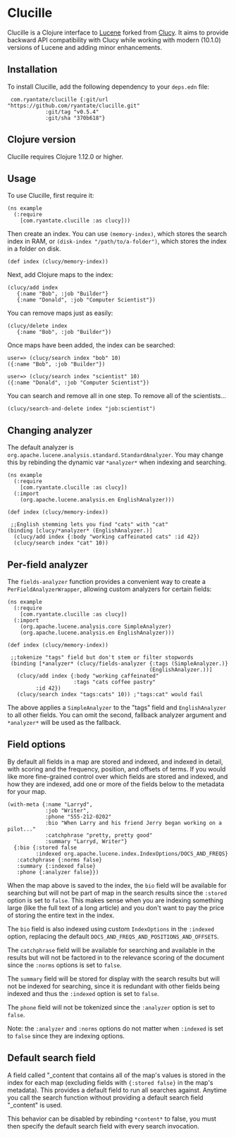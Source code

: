 Clucille
========

Clucille is a Clojure interface to
[Lucene](https://lucene.apache.org/) forked from
[Clucy](https://github.com/weavejester/clucy). It aims to provide
backward API compatibility with Clucy while working with modern
(10.1.0) versions of Lucene and adding minor enhancements.

Installation
------------

To install Clucille, add the following dependency to your `deps.edn`
file:

	 com.ryantate/clucille {:git/url "https://github.com/ryantate/clucille.git"
				:git/tag "v0.5.4"
				:git/sha "370b618"}

Clojure version
---------------

Clucille requires Clojure 1.12.0 or higher.

Usage
-----

To use Clucille, first require it:

    (ns example				
      (:require
        [com.ryantate.clucille :as clucy]))

Then create an index. You can use `(memory-index)`, which stores the search
index in RAM, or `(disk-index "/path/to/a-folder")`, which stores the index in
a folder on disk.

    (def index (clucy/memory-index))

Next, add Clojure maps to the index:

    (clucy/add index
       {:name "Bob", :job "Builder"}
       {:name "Donald", :job "Computer Scientist"})

You can remove maps just as easily:

    (clucy/delete index
       {:name "Bob", :job "Builder"})

Once maps have been added, the index can be searched:

    user=> (clucy/search index "bob" 10)
    ({:name "Bob", :job "Builder"})

    user=> (clucy/search index "scientist" 10)
    ({:name "Donald", :job "Computer Scientist"})

You can search and remove all in one step. To remove all of the
scientists...

    (clucy/search-and-delete index "job:scientist")

Changing analyzer
-----------------

The default analyzer is
`org.apache.lucene.analysis.standard.StandardAnalyzer`. You may change
this by rebinding the dynamic var `*analyzer*` when indexing and searching.

    (ns example				
      (:require
        [com.ryantate.clucille :as clucy])
      (:import
        (org.apache.lucene.analysis.en EnglishAnalyzer)))
      
    (def index (clucy/memory-index))

     ;;English stemming lets you find "cats" with "cat"
    (binding [clucy/*analyzer* (EnglishAnalyzer.)]
      (clucy/add index {:body "working caffeinated cats" :id 42})
      (clucy/search index "cat" 10))

Per-field analyzer
------------------

The `fields-analyzer` function provides a convenient way to create a
`PerFieldAnalyzerWrapper`, allowing custom analyzers for certain fields:

    (ns example				
      (:require
        [com.ryantate.clucille :as clucy])
      (:import
        (org.apache.lucene.analysis.core SimpleAnalyzer)
        (org.apache.lucene.analysis.en EnglishAnalyzer)))

    (def index (clucy/memory-index))

     ;;tokenize "tags" field but don't stem or filter stopwords
     (binding [*analyzer* (clucy/fields-analyzer {:tags (SimpleAnalyzer.)}
                                                 (EnglishAnalyzer.))]
       (clucy/add index {:body "working caffeinated"
                         :tags "cats coffee pastry"
			 :id 42})
       (clucy/search index "tags:cats" 10)) ;"tags:cat" would fail

The above applies a `SimpleAnalyzer` to the "tags" field and
`EnglishAnalyzer` to all other fields. You can omit the second,
fallback analyzer argument and `*analyzer*` will be used as the
fallback.

Field options
-------------

By default all fields in a map are stored and indexed, and indexed
in detail, with scoring and the frequency, position, and offsets
of terms. If you would like more fine-grained control over which
fields are stored and indexed, and how they are indexed, add one or
more of the fields below to the metadata for your map.

    (with-meta {:name "Larryd",
                :job "Writer",
                :phone "555-212-0202"
                :bio "When Larry and his friend Jerry began working on a pilot..."
                :catchphrase "pretty, pretty good"
                :summary "Larryd, Writer"}
      {:bio {:stored false
             :indexed org.apache.lucene.index.IndexOptions/DOCS_AND_FREQS}
       :catchphrase {:norms false}
       :summary {:indexed false}
       :phone {:analyzer false}})

When the map above is saved to the index, the `bio` field will be
available for searching but will not be part of map in the search
results since the `:stored` option is set to `false`. This makes sense
when you are indexing something large (like the full text of a long
article) and you don't want to pay the price of storing the entire
text in the index.

The `bio` field is also indexed using custom `IndexOptions` in the
`:indexed` option, replacing the default
`DOCS_AND_FREQS_AND_POSITIONS_AND_OFFSETS`.

The `catchphrase` field will be available for searching and available in
the results but will not be factored in to the relevance scoring of
the document since the `:norms` options is set to `false`.

The `summary` field will be stored for display with the search results
but will not be indexed for searching, since it is redundant with
other fields being indexed and thus the `:indexed` option is set to `false`.

The `phone` field will not be tokenized since the `:analyzer` option is
set to `false`.

Note: the `:analyzer` and `:norms` options do not matter when
`:indexed` is set to `false` since they are indexing options.


Default search field
--------------------

A field called "_content that contains all of the map's values is
stored in the index for each map (excluding fields with `{:stored false}`
in the map's metadata). This provides a default field to run all
searches against. Anytime you call the search function without
providing a default search field "_content" is used.

This behavior can be disabled by rebinding `*content*` to false, you must
then specify the default search field with every search invocation.

